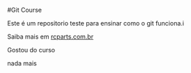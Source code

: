 #Git Course

Este é um repositorio teste para ensinar como o git funciona.i

Saiba mais em [rcparts.com.br](http://www.rcparts.com.br)

Gostou do curso

nada mais